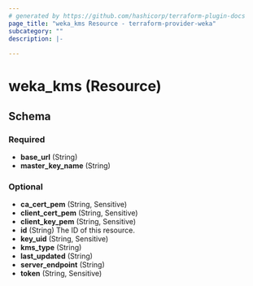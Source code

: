 ```yaml
---
# generated by https://github.com/hashicorp/terraform-plugin-docs
page_title: "weka_kms Resource - terraform-provider-weka"
subcategory: ""
description: |-
  
---
```


# weka_kms (Resource)





<!-- schema generated by tfplugindocs -->
## Schema

### Required

- **base_url** (String)
- **master_key_name** (String)

### Optional

- **ca_cert_pem** (String, Sensitive)
- **client_cert_pem** (String, Sensitive)
- **client_key_pem** (String, Sensitive)
- **id** (String) The ID of this resource.
- **key_uid** (String, Sensitive)
- **kms_type** (String)
- **last_updated** (String)
- **server_endpoint** (String)
- **token** (String, Sensitive)


